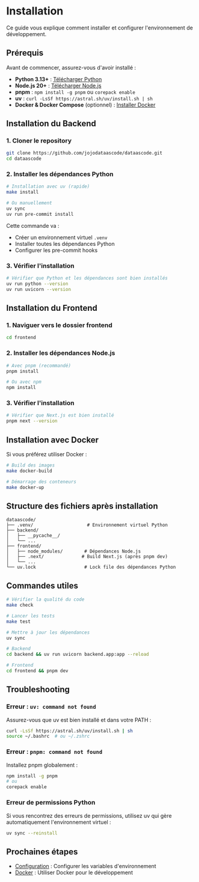 # Installation

Ce guide vous explique comment installer et configurer l'environnement de développement.

## Prérequis

Avant de commencer, assurez-vous d'avoir installé :

- **Python 3.13+** : [Télécharger Python](https://www.python.org/downloads/)
- **Node.js 20+** : [Télécharger Node.js](https://nodejs.org/)
- **pnpm** : `npm install -g pnpm` ou `corepack enable`
- **uv** : `curl -LsSf https://astral.sh/uv/install.sh | sh`
- **Docker & Docker Compose** (optionnel) : [Installer Docker](https://docs.docker.com/get-docker/)

## Installation du Backend

### 1. Cloner le repository

```bash
git clone https://github.com/jojodataascode/dataascode.git
cd dataascode
```

### 2. Installer les dépendances Python

```bash
# Installation avec uv (rapide)
make install

# Ou manuellement
uv sync
uv run pre-commit install
```

Cette commande va :

- Créer un environnement virtuel `.venv`
- Installer toutes les dépendances Python
- Configurer les pre-commit hooks

### 3. Vérifier l'installation

```bash
# Vérifier que Python et les dépendances sont bien installés
uv run python --version
uv run uvicorn --version
```

## Installation du Frontend

### 1. Naviguer vers le dossier frontend

```bash
cd frontend
```

### 2. Installer les dépendances Node.js

```bash
# Avec pnpm (recommandé)
pnpm install

# Ou avec npm
npm install
```

### 3. Vérifier l'installation

```bash
# Vérifier que Next.js est bien installé
pnpm next --version
```

## Installation avec Docker

Si vous préférez utiliser Docker :

```bash
# Build des images
make docker-build

# Démarrage des conteneurs
make docker-up
```

## Structure des fichiers après installation

```
dataascode/
├── .venv/                    # Environnement virtuel Python
├── backend/
│   ├── __pycache__/
│   └── ...
├── frontend/
│   ├── node_modules/        # Dépendances Node.js
│   ├── .next/              # Build Next.js (après pnpm dev)
│   └── ...
└── uv.lock                  # Lock file des dépendances Python
```

## Commandes utiles

```bash
# Vérifier la qualité du code
make check

# Lancer les tests
make test

# Mettre à jour les dépendances
uv sync

# Backend
cd backend && uv run uvicorn backend.app:app --reload

# Frontend
cd frontend && pnpm dev
```

## Troubleshooting

### Erreur : `uv: command not found`

Assurez-vous que uv est bien installé et dans votre PATH :

```bash
curl -LsSf https://astral.sh/uv/install.sh | sh
source ~/.bashrc  # ou ~/.zshrc
```

### Erreur : `pnpm: command not found`

Installez pnpm globalement :

```bash
npm install -g pnpm
# ou
corepack enable
```

### Erreur de permissions Python

Si vous rencontrez des erreurs de permissions, utilisez uv qui gère automatiquement l'environnement virtuel :

```bash
uv sync --reinstall
```

## Prochaines étapes

- [Configuration](configuration.md) : Configurer les variables d'environnement
- [Docker](docker.md) : Utiliser Docker pour le développement
